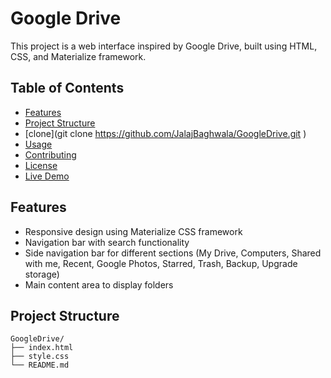 # Google Drive

This project is a web interface inspired by Google Drive, built using HTML, CSS, and Materialize framework.

## Table of Contents
- [Features](#features)
- [Project Structure](#project-structure)
- [clone](git clone https://github.com/JalajBaghwala/GoogleDrive.git
)
- [Usage](#usage)
- [Contributing](#contributing)
- [License](#license)
- [Live Demo](https://jalajbaghwala.github.io/Google_Drive/)

## Features
- Responsive design using Materialize CSS framework
- Navigation bar with search functionality
- Side navigation bar for different sections (My Drive, Computers, Shared with me, Recent, Google Photos, Starred, Trash, Backup, Upgrade storage)
- Main content area to display folders

## Project Structure
```plaintext
GoogleDrive/
├── index.html
├── style.css
└── README.md


